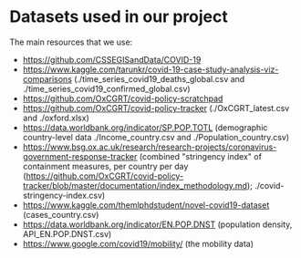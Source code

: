 # Datasets used in our project

The main resources that we use:
- https://github.com/CSSEGISandData/COVID-19
- https://www.kaggle.com/tarunkr/covid-19-case-study-analysis-viz-comparisons (./time_series_covid19_deaths_global.csv and ./time_series_covid19_confirmed_global.csv)
- https://github.com/OxCGRT/covid-policy-scratchpad
- https://github.com/OxCGRT/covid-policy-tracker (./OxCGRT_latest.csv and ./oxford.xlsx)
- https://data.worldbank.org/indicator/SP.POP.TOTL (demographic country-level data ./Income_country.csv and ./Population_country.csv)
- https://www.bsg.ox.ac.uk/research/research-projects/coronavirus-government-response-tracker (combined "stringency index" of containment measures, per country per day (https://github.com/OxCGRT/covid-policy-tracker/blob/master/documentation/index_methodology.md); ./covid-stringency-index.csv)
- https://www.kaggle.com/themlphdstudent/novel-covid19-dataset (cases_country.csv)
- https://data.worldbank.org/indicator/EN.POP.DNST (population density, API_EN.POP.DNST.csv)
- https://www.google.com/covid19/mobility/ (the mobility data)
